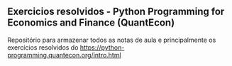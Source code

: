 ## Exercicios resolvidos - Python Programming for Economics and Finance (QuantEcon)

Repositório para armazenar todos as notas de aula e principalmente os exercícios resolvidos do https://python-programming.quantecon.org/intro.html
